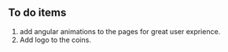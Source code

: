 ## To do items

1. add angular animations to the pages for great user exprience.
2. Add logo to the coins.
